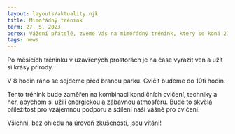 ```yaml
---
layout: layouts/aktuality.njk
title: Mimořádný trénink
term: 27. 5. 2023
perex: Vážení přátelé, zveme Vás na mimořádný trénink, který se koná 27. 5. 2023 v městském parku Květinové sady v Hradci Králové.
tags: news
---
```

<p class="paragraph">
Po měsících tréninku v uzavřených prostorách je na čase vyrazit ven a užít si krásy přírody.
</p>

<p class="paragraph">
V 8 hodin ráno se sejdeme před branou parku. Cvičit budeme do 10ti hodin.
</p>

<p class="paragraph">
Tento trénink bude zaměřen na kombinaci kondičních cvičení, techniky a her, abychom si užili energickou a zábavnou atmosféru. Bude to skvělá příležitost pro vzájemnou podporu a sdílení naší vášně pro cvičení.
</p>

<p class="paragraph">
Všichni, bez ohledu na úroveň zkušeností, jsou vítáni!
</p>